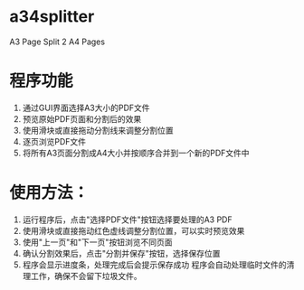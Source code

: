 # a34splitter
A3 Page Split 2 A4 Pages

# 程序功能
1. 通过GUI界面选择A3大小的PDF文件
2. 预览原始PDF页面和分割后的效果
3. 使用滑块或直接拖动分割线来调整分割位置
4. 逐页浏览PDF文件
5. 将所有A3页面分割成A4大小并按顺序合并到一个新的PDF文件中

# 使用方法：
1. 运行程序后，点击"选择PDF文件"按钮选择要处理的A3 PDF
2. 使用滑块或直接拖动红色虚线调整分割位置，可以实时预览效果
3. 使用"上一页"和"下一页"按钮浏览不同页面
4. 确认分割效果后，点击"分割并保存"按钮，选择保存位置
5. 程序会显示进度条，处理完成后会提示保存成功
程序会自动处理临时文件的清理工作，确保不会留下垃圾文件。
